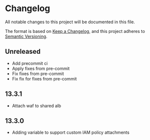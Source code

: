 # Changelog
All notable changes to this project will be documented in this file.

The format is based on [Keep a Changelog](https://keepachangelog.com/en/1.0.0/),
and this project adheres to [Semantic Versioning](https://semver.org/spec/v2.0.0.html).

## Unreleased

* Add precommit ci
* Apply fixes from pre-commit
* Fix fixes from pre-commit
* Fix fix for fixes from pre-commit

## 13.3.1

* Attach waf to shared alb

## 13.3.0

* Adding variable to support custom IAM policy attachments
